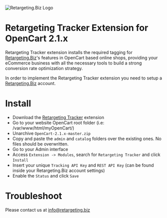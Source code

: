 ![Retargeting.Biz Logo](https://s3.amazonaws.com/techpluto/wp-content/uploads/2017/06/29185746/techp_1194697.png)

Retargeting Tracker Extension for OpenCart 2.1.x
=======================
Retargeting Tracker extension installs the required tagging for [Retargeting.Biz](https://Retargeting.biz)'s features in OpenCart based online shops, providing your eCommerce business with all the necessary tools to build a strong conversion rate optimization strategy.

In order to implement the Retargeting Tracker extension you need to setup a [Retargeting.Biz](https://Retargeting.biz) account.

Install
=======================
- Download the [Retargeting Tracker](https://github.com/retargeting/OpenCart-2.1.x/archive/master.zip) extension
- Go to your website OpenCart root folder (i.e: /var/www/html/myOpenCart/)
- Unarchive `OpenCart-2.1.x-master.zip`
- Copy and paste the `admin` and `catalog` folders over the existing ones. No files should be overwritten.
- Go to your Admin interface
- Access `Extension -> Modules`, search for `Retargeting Tracker` and click `Install`
- Insert your unique `Tracking API Key` and `REST API Key` (can be found inside your Retargeting.Biz account settings)
- Enable the `Status` and click `Save`

Troubleshoot
=======================
Please contact us at info@retargeting.biz
